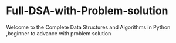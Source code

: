 # Full-DSA-with-Problem-solution
Welcome to the Complete Data Structures and Algorithms in Python ,beginner to advance  with problem solution 

